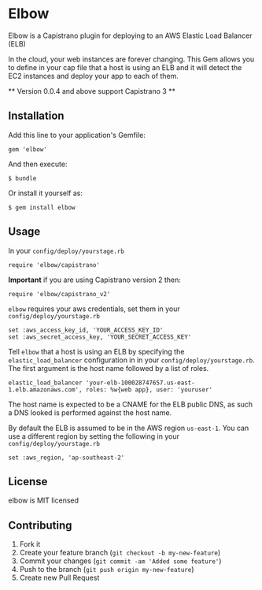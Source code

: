 # Elbow

Elbow is a Capistrano plugin for deploying to an AWS Elastic Load Balancer (ELB)

In the cloud, your web instances are forever changing. This Gem allows you to define in
your cap file that a host is using an ELB and it will detect the EC2 instances and deploy
your app to each of them.

** Version 0.0.4 and above support Capistrano 3 **

## Installation

Add this line to your application's Gemfile:

    gem 'elbow'

And then execute:

    $ bundle

Or install it yourself as:

    $ gem install elbow

## Usage

In your `config/deploy/yourstage.rb`

    require 'elbow/capistrano'

**Important** if you are using Capistrano version 2 then:

    require 'elbow/capistrano_v2'

`elbow` requires your aws credentials, set them in your `config/deploy/yourstage.rb`

    set :aws_access_key_id, 'YOUR_ACCESS_KEY_ID'
    set :aws_secret_access_key, 'YOUR_SECRET_ACCESS_KEY'

Tell `elbow` that a host is using an ELB by specifying the `elastic_load_balancer`
configuration in in your `config/deploy/yourstage.rb`. The first argument is the host name followed
by a list of roles.

    elastic_load_balancer 'your-elb-100028747657.us-east-1.elb.amazonaws.com', roles: %w{web app}, user: 'youruser'

The host name is expected to be a CNAME for the ELB public DNS, as such a DNS looked is
performed against the host name.

By default the ELB is assumed to be in the AWS region `us-east-1`. You can use a
different region by setting the following in your `config/deploy/yourstage.rb`

    set :aws_region, 'ap-southeast-2'


## License

elbow is MIT licensed

## Contributing

1. Fork it
2. Create your feature branch (`git checkout -b my-new-feature`)
3. Commit your changes (`git commit -am 'Added some feature'`)
4. Push to the branch (`git push origin my-new-feature`)
5. Create new Pull Request
